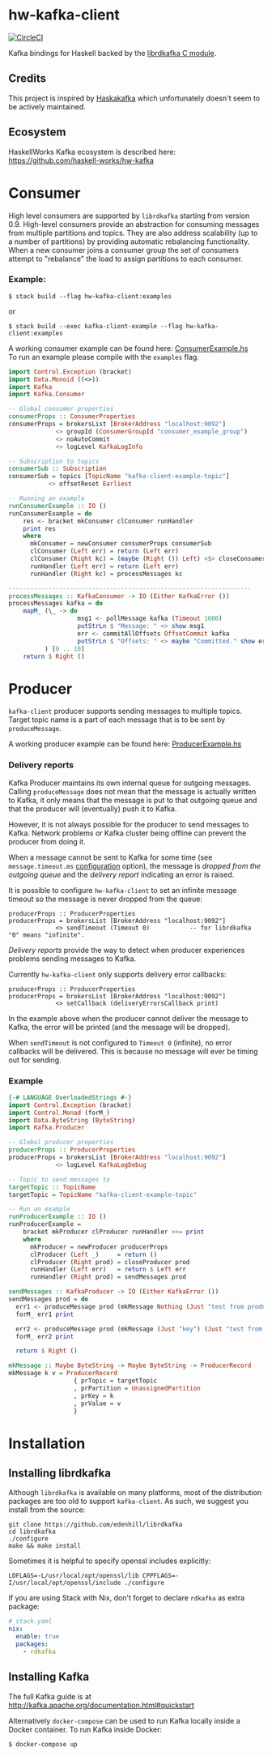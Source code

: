 # hw-kafka-client
[![CircleCI](https://circleci.com/gh/haskell-works/hw-kafka-client.svg?style=svg&circle-token=5f3ada2650dd600bc0fd4787143024867b2afc4e)](https://circleci.com/gh/haskell-works/hw-kafka-client)

Kafka bindings for Haskell backed by the
[librdkafka C module](https://github.com/edenhill/librdkafka).

## Credits
This project is inspired by [Haskakafka](https://github.com/cosbynator/haskakafka)
which unfortunately doesn't seem to be actively maintained.

## Ecosystem
HaskellWorks Kafka ecosystem is described here: https://github.com/haskell-works/hw-kafka

# Consumer
High level consumers are supported by `librdkafka` starting from version 0.9.
High-level consumers provide an abstraction for consuming messages from multiple
partitions and topics. They are also address scalability (up to a number of partitions)
by providing automatic rebalancing functionality. When a new consumer joins a consumer
group the set of consumers attempt to "rebalance" the load to assign partitions to each consumer.

### Example:
```
$ stack build --flag hw-kafka-client:examples
```

or

```
$ stack build --exec kafka-client-example --flag hw-kafka-client:examples
```

A working consumer example can be found here: [ConsumerExample.hs](example/ConsumerExample.hs)</br>
To run an example please compile with the `examples` flag.

```Haskell
import Control.Exception (bracket)
import Data.Monoid ((<>))
import Kafka
import Kafka.Consumer

-- Global consumer properties
consumerProps :: ConsumerProperties
consumerProps = brokersList [BrokerAddress "localhost:9092"]
             <> groupId (ConsumerGroupId "consumer_example_group")
             <> noAutoCommit
             <> logLevel KafkaLogInfo

-- Subscription to topics
consumerSub :: Subscription
consumerSub = topics [TopicName "kafka-client-example-topic"]
           <> offsetReset Earliest

-- Running an example
runConsumerExample :: IO ()
runConsumerExample = do
    res <- bracket mkConsumer clConsumer runHandler
    print res
    where
      mkConsumer = newConsumer consumerProps consumerSub
      clConsumer (Left err) = return (Left err)
      clConsumer (Right kc) = (maybe (Right ()) Left) <$> closeConsumer kc
      runHandler (Left err) = return (Left err)
      runHandler (Right kc) = processMessages kc

-------------------------------------------------------------------
processMessages :: KafkaConsumer -> IO (Either KafkaError ())
processMessages kafka = do
    mapM_ (\_ -> do
                   msg1 <- pollMessage kafka (Timeout 1000)
                   putStrLn $ "Message: " <> show msg1
                   err <- commitAllOffsets OffsetCommit kafka
                   putStrLn $ "Offsets: " <> maybe "Committed." show err
          ) [0 .. 10]
    return $ Right ()
```

# Producer
`kafka-client` producer supports sending messages to multiple topics.
Target topic name is a part of each message that is to be sent by `produceMessage`.

A working producer example can be found here: [ProducerExample.hs](example/ProducerExample.hs)

### Delivery reports
Kafka Producer maintains its own internal queue for outgoing messages. Calling `produceMessage`
does not mean that the message is actually written to Kafka, it only means that the message is put
to that outgoing queue and that the producer will (eventually) push it to Kafka.

However, it is not always possible for the producer to send messages to Kafka. Network problems
or Kafka cluster being offline can prevent the producer from doing it.

When a message cannot be sent to Kafka for some time (see `message.timeout.ms` [configuration](https://github.com/edenhill/librdkafka/blob/master/CONFIGURATION.md) option),
the message is *dropped from the outgoing queue* and the *delivery report* indicating an error is raised.

It is possible to configure `hw-kafka-client` to set an infinite message timeout so the message is
never dropped from the queue:

```
producerProps :: ProducerProperties
producerProps = brokersList [BrokerAddress "localhost:9092"]
             <> sendTimeout (Timeout 0)           -- for librdkafka "0" means "infinite".
```

*Delivery reports* provide the way to detect when producer experiences problems sending messages
to Kafka.

Currently `hw-kafka-client` only supports delivery error callbacks:
```
producerProps :: ProducerProperties
producerProps = brokersList [BrokerAddress "localhost:9092"]
             <> setCallback (deliveryErrorsCallback print)
```
In the example above when the producer cannot deliver the message to Kafka,
the error will be printed (and the message will be dropped).

When `sendTimeout` is not configured to `Timeout 0` (infinite), no error callbacks will be delivered.
This is because no message will ever be timing out for sending.

### Example

```Haskell
{-# LANGUAGE OverloadedStrings #-}
import Control.Exception (bracket)
import Control.Monad (forM_)
import Data.ByteString (ByteString)
import Kafka.Producer

-- Global producer properties
producerProps :: ProducerProperties
producerProps = brokersList [BrokerAddress "localhost:9092"]
             <> logLevel KafkaLogDebug

-- Topic to send messages to
targetTopic :: TopicName
targetTopic = TopicName "kafka-client-example-topic"

-- Run an example
runProducerExample :: IO ()
runProducerExample =
    bracket mkProducer clProducer runHandler >>= print
    where
      mkProducer = newProducer producerProps
      clProducer (Left _)     = return ()
      clProducer (Right prod) = closeProducer prod
      runHandler (Left err)   = return $ Left err
      runHandler (Right prod) = sendMessages prod

sendMessages :: KafkaProducer -> IO (Either KafkaError ())
sendMessages prod = do
  err1 <- produceMessage prod (mkMessage Nothing (Just "test from producer") )
  forM_ err1 print

  err2 <- produceMessage prod (mkMessage (Just "key") (Just "test from producer (with key)"))
  forM_ err2 print

  return $ Right ()

mkMessage :: Maybe ByteString -> Maybe ByteString -> ProducerRecord
mkMessage k v = ProducerRecord
                  { prTopic = targetTopic
                  , prPartition = UnassignedPartition
                  , prKey = k
                  , prValue = v
                  }
```

# Installation

## Installing librdkafka

Although `librdkafka` is available on many platforms, most of
the distribution packages are too old to support `kafka-client`.
As such, we suggest you install from the source:

    git clone https://github.com/edenhill/librdkafka
    cd librdkafka
    ./configure
    make && make install

Sometimes it is helpful to specify openssl includes explicitly:

    LDFLAGS=-L/usr/local/opt/openssl/lib CPPFLAGS=-I/usr/local/opt/openssl/include ./configure

If you are using Stack with Nix, don't forget to declare `rdkafka` as extra package:
```yaml
# stack.yaml
nix:
  enable: true
  packages:
    - rdkafka
```

## Installing Kafka

The full Kafka guide is at http://kafka.apache.org/documentation.html#quickstart

Alternatively `docker-compose` can be used to run Kafka locally inside a Docker container.
To run Kafka inside Docker:

```
$ docker-compose up
```
